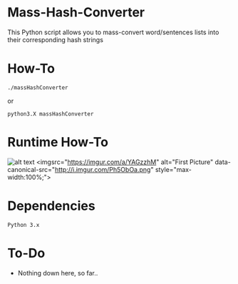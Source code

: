 # Mass-Hash-Converter

This Python script allows you to mass-convert word/sentences lists 
into their corresponding hash strings

# How-To

  ```
  ./massHashConverter
  ```
  or
  ```
  python3.X massHashConverter
  ```
#  Runtime How-To
  ![alt text](https://imgur.com/a/YAGzzhM)
    <imgsrc="https://imgur.com/a/YAGzzhM" alt="First Picture" data-canonical-src="http://i.imgur.com/Ph5ObOa.png" style="max-width:100%;">

#  Dependencies
    Python 3.x

# To-Do
  - Nothing down here, so far..
